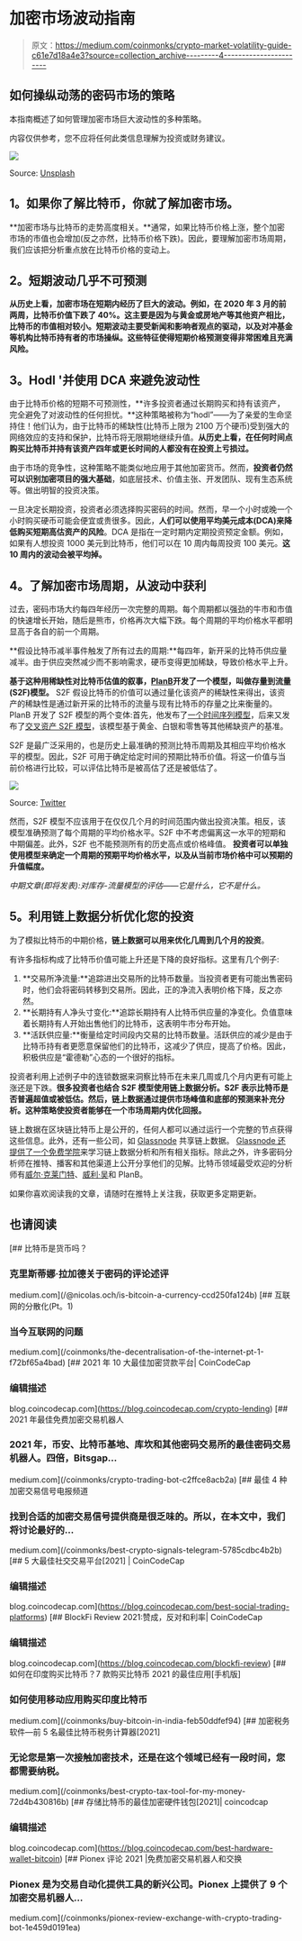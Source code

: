 # 加密市场波动指南

> 原文：<https://medium.com/coinmonks/crypto-market-volatility-guide-c61e7d18a4e3?source=collection_archive---------4----------------------->

## 如何操纵动荡的密码市场的策略

本指南概述了如何管理加密市场巨大波动性的多种策略。

内容仅供参考，您不应将任何此类信息理解为投资或财务建议。

![](img/4ecbd0de46e0ace9cb9971350f9b87f0.png)

Source: [Unsplash](https://images.unsplash.com/photo-1611974789855-9c2a0a7236a3?ixid=MnwxMjA3fDB8MHxwaG90by1wYWdlfHx8fGVufDB8fHx8&ixlib=rb-1.2.1&auto=format&fit=crop&w=1770&q=80)

## **1。如果你了解比特币，你就了解加密市场。**

**加密市场与比特币的走势高度相关。**通常，如果比特币价格上涨，整个加密市场的市值也会增加(反之亦然，比特币价格下跌)。因此，要理解加密市场周期，我们应该把分析重点放在比特币价格的变动上。

## **2。短期波动几乎不可预测**

**从历史上看，加密市场在短期内经历了巨大的波动。例如，在 2020 年 3 月的前两周，比特币价值下跌了 40%。这主要是因为与黄金或房地产等其他资产相比，比特币的市值相对较小。短期波动主要受新闻和影响者观点的驱动，以及对冲基金等机构比特币持有者的市场操纵。**这些特征使得短期价格预测变得非常困难且充满风险。****

## **3。Hodl '并使用 DCA 来避免波动性**

由于比特币价格的短期不可预测性，**许多投资者通过长期购买和持有该资产，完全避免了对波动性的任何担忧。**这种策略被称为“hodl”——为了亲爱的生命坚持住！他们认为，由于比特币的稀缺性(比特币上限为 2100 万个硬币)受到强大的网络效应的支持和保护，比特币将无限期地继续升值。**从历史上看，在任何时间点购买比特币并持有该资产四年或更长时间的人都没有在投资上亏损过。**

由于市场的竞争性，这种策略不能类似地应用于其他加密货币。然而，**投资者仍然可以识别加密项目的强大基础**，如底层技术、价值主张、开发团队、现有生态系统等。做出明智的投资决策。

一旦决定长期投资，投资者必须选择购买密码的时间。然而，早一个小时或晚一个小时购买硬币可能会便宜或贵很多。因此，**人们可以使用平均美元成本(DCA)来降低购买短期高估资产的风险**。DCA 是指在一定时期内定期投资预定金额。例如，如果有人想投资 1000 美元到比特币，他们可以在 10 周内每周投资 100 美元。**这 10 周内的波动会被平均掉。**

## **4。了解加密市场周期，从波动中获利**

过去，密码市场大约每四年经历一次完整的周期。每个周期都以强劲的牛市和市值的快速增长开始，随后是熊市，价格再次大幅下跌。每个周期的平均价格水平都明显高于各自的前一个周期。

**假设比特币减半事件触发了所有过去的周期:**每四年，新开采的比特币供应量减半。由于供应突然减少而不影响需求，硬币变得更加稀缺，导致价格水平上升。

**基于这种用稀缺性对比特币估值的叙事，**[**PlanB**](https://twitter.com/100trillionUSD)**开发了一个模型，叫做存量到流量(S2F)模型。** S2F 假设比特币的价值可以通过量化该资产的稀缺性来得出，该资产的稀缺性是通过新开采的比特币的流量与现有比特币的存量之比来衡量的。PlanB 开发了 S2F 模型的两个变体:首先，他发布了[一个时间序列模型](/@100trillionUSD/modeling-bitcoins-value-with-scarcity-91fa0fc03e25)，后来又发布了[交叉资产 S2F 模型](/@100trillionUSD/bitcoin-stock-to-flow-cross-asset-model-50d260feed12)，该模型基于黄金、白银和零售等其他稀缺资产的基准。

S2F 是最广泛采用的，也是历史上最准确的预测比特币周期及其相应平均价格水平的模型。因此，S2F 可用于确定给定时间的预期比特币价值。将这一价值与当前价格进行比较，可以评估比特币是被高估了还是被低估了。

![](img/f611fdc326104fa35a47249b09cecb3b.png)

Source: [Twitter](https://twitter.com/s2fmultiple/status/1459759312067522560/photo/4)

然而，S2F 模型不应该用于在仅仅几个月的时间范围内做出投资决策。相反，该模型准确预测了每个周期的平均价格水平。S2F 中不考虑偏离这一水平的短期和中期偏差。此外，S2F 也不能预测所有的历史高点或价格峰值。 **投资者可以单独使用模型来确定一个周期的预期平均价格水平，以及从当前市场价格中可以预期的升值幅度。**

*中期文章(即将发表):对库存-流量模型的评估——它是什么，它不是什么。*

## **5。利用链上数据分析优化您的投资**

为了模拟比特币的中期价格，**链上数据可以用来优化几周到几个月的投资**。

有许多指标构成了比特币价值可能上升还是下降的良好指标。这里有几个例子:

1.  **交易所净流量:**追踪进出交易所的比特币数量。当投资者更有可能出售密码时，他们会将密码转移到交易所。因此，正的净流入表明价格下降，反之亦然。
2.  **长期持有人净头寸变化:**追踪长期持有人比特币供应量的净变化。负值意味着长期持有人开始出售他们的比特币，这表明牛市分布开始。
3.  **活跃供应量:**衡量给定时间段内交易的比特币数量。活跃供应的减少是由于比特币持有者更愿意保留他们的比特币，这减少了供应，提高了价格。因此，积极供应是“霍德勒”心态的一个很好的指标。

投资者利用上述例子中的连锁数据来洞察比特币在未来几周或几个月内更有可能上涨还是下跌。**很多投资者也结合 S2F 模型使用链上数据分析。S2F 表示比特币是否普遍超值或被低估。然后，链上数据通过提供市场峰值和底部的预测来补充分析。这种策略使投资者能够在一个市场周期内优化回报。**

链上数据在区块链比特币上是公开的，任何人都可以通过运行一个完整的节点获得这些信息。此外，还有一些公司，如 [Glassnode](https://glassnode.com/) 共享链上数据。 [Glassnode 还提供了一个免费学院](https://academy.glassnode.com/)来学习链上数据分析和所有相关指标。除此之外，许多密码分析师在推特、播客和其他渠道上公开分享他们的见解。比特币领域最受欢迎的分析师有[威尔·克莱门特](https://twitter.com/WClemente)、[威利·吴](https://twitter.com/woonomic)和 PlanB。

如果你喜欢阅读我的文章，请随时在推特上关注我，获取更多定期更新。

## 也请阅读

[](/@nicolas.och/is-bitcoin-a-currency-ccd250fa124b) [## 比特币是货币吗？

### 克里斯蒂娜·拉加德关于密码的评论述评

medium.com](/@nicolas.och/is-bitcoin-a-currency-ccd250fa124b) [](/coinmonks/the-decentralisation-of-the-internet-pt-1-f72bf65a4bad) [## 互联网的分散化(Pt。1)

### 当今互联网的问题

medium.com](/coinmonks/the-decentralisation-of-the-internet-pt-1-f72bf65a4bad) [](https://blog.coincodecap.com/crypto-lending) [## 2021 年 10 大最佳加密贷款平台| CoinCodeCap

### 编辑描述

blog.coincodecap.com](https://blog.coincodecap.com/crypto-lending) [](/coinmonks/crypto-trading-bot-c2ffce8acb2a) [## 2021 年最佳免费加密交易机器人

### 2021 年，币安、比特币基地、库坎和其他密码交易所的最佳密码交易机器人。四倍，Bitsgap…

medium.com](/coinmonks/crypto-trading-bot-c2ffce8acb2a) [](/coinmonks/best-crypto-signals-telegram-5785cdbc4b2b) [## 最佳 4 种加密交易信号电报频道

### 找到合适的加密交易信号提供商是很乏味的。所以，在本文中，我们将讨论最好的…

medium.com](/coinmonks/best-crypto-signals-telegram-5785cdbc4b2b)  [## 5 大最佳社交交易平台[2021] | CoinCodeCap

### 编辑描述

blog.coincodecap.com](https://blog.coincodecap.com/best-social-trading-platforms) [](https://blog.coincodecap.com/blockfi-review) [## BlockFi Review 2021:赞成，反对和利率| CoinCodeCap

### 编辑描述

blog.coincodecap.com](https://blog.coincodecap.com/blockfi-review) [](/coinmonks/buy-bitcoin-in-india-feb50ddfef94) [## 如何在印度购买比特币？7 款购买比特币 2021 的最佳应用[手机版]

### 如何使用移动应用购买印度比特币

medium.com](/coinmonks/buy-bitcoin-in-india-feb50ddfef94) [](/coinmonks/best-crypto-tax-tool-for-my-money-72d4b430816b) [## 加密税务软件—前 5 名最佳比特币税务计算器[2021]

### 无论您是第一次接触加密技术，还是在这个领域已经有一段时间，您都需要纳税。

medium.com](/coinmonks/best-crypto-tax-tool-for-my-money-72d4b430816b) [](https://blog.coincodecap.com/best-hardware-wallet-bitcoin) [## 存储比特币的最佳加密硬件钱包[2021]| coincodcap

### 编辑描述

blog.coincodecap.com](https://blog.coincodecap.com/best-hardware-wallet-bitcoin) [](/coinmonks/pionex-review-exchange-with-crypto-trading-bot-1e459d0191ea) [## Pionex 评论 2021 |免费加密交易机器人和交换

### Pionex 是为交易自动化提供工具的新兴公司。Pionex 上提供了 9 个加密交易机器人…

medium.com](/coinmonks/pionex-review-exchange-with-crypto-trading-bot-1e459d0191ea)